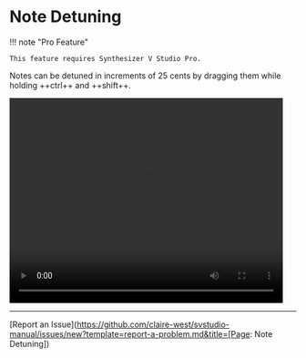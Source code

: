 # Note Detuning

!!! note "Pro Feature"

    This feature requires Synthesizer V Studio Pro.

Notes can be detuned in increments of 25 cents by dragging them while holding ++ctrl++ and ++shift++.

<video width="480" height="360" controls>
    <source src="/img/advanced/note-detuning.mp4" type="video/mp4">
    Detuning a Note
</video>

---

[Report an Issue](https://github.com/claire-west/svstudio-manual/issues/new?template=report-a-problem.md&title=[Page: Note Detuning])